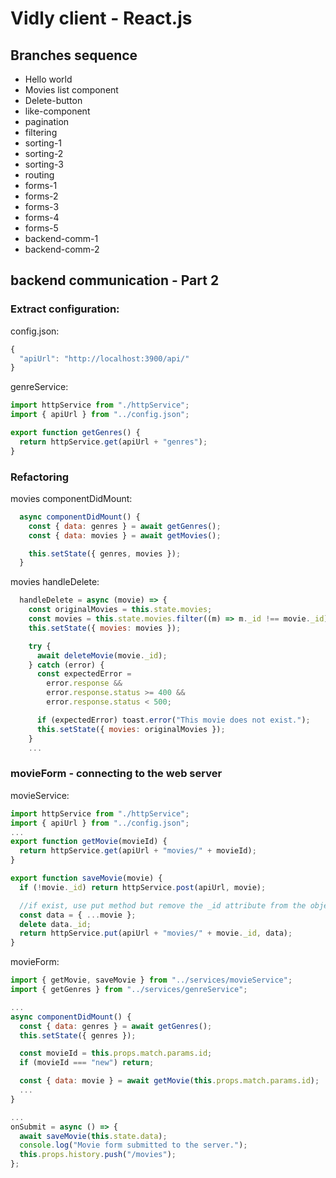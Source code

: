 # Vidly client - React.js

## Branches sequence
- Hello world
- Movies list component
- Delete-button
- like-component
- pagination
- filtering
- sorting-1
- sorting-2
- sorting-3
- routing
- forms-1
- forms-2
- forms-3
- forms-4
- forms-5
- backend-comm-1
- backend-comm-2

## backend communication - Part 2

### Extract configuration:

config.json:
```javascript
{
  "apiUrl": "http://localhost:3900/api/"
}
```

genreService:
```javascript
import httpService from "./httpService";
import { apiUrl } from "../config.json";

export function getGenres() {
  return httpService.get(apiUrl + "genres");
}
```

### Refactoring
movies componentDidMount:
```javascript
  async componentDidMount() {
    const { data: genres } = await getGenres();
    const { data: movies } = await getMovies();

    this.setState({ genres, movies });
  }
```

movies handleDelete:
```javascript
  handleDelete = async (movie) => {
    const originalMovies = this.state.movies;
    const movies = this.state.movies.filter((m) => m._id !== movie._id);
    this.setState({ movies: movies });

    try {
      await deleteMovie(movie._id);
    } catch (error) {
      const expectedError =
        error.response &&
        error.response.status >= 400 &&
        error.response.status < 500;

      if (expectedError) toast.error("This movie does not exist.");
      this.setState({ movies: originalMovies });
    }
    ...
```

### movieForm - connecting to the web server

movieService:
```javascript
import httpService from "./httpService";
import { apiUrl } from "../config.json";
...
export function getMovie(movieId) {
  return httpService.get(apiUrl + "movies/" + movieId);
}

export function saveMovie(movie) {
  if (!movie._id) return httpService.post(apiUrl, movie);

  //if exist, use put method but remove the _id attribute from the object.
  const data = { ...movie };
  delete data._id;
  return httpService.put(apiUrl + "movies/" + movie._id, data);
}
```

movieForm:
```javascript
import { getMovie, saveMovie } from "../services/movieService";
import { getGenres } from "../services/genreService";

...
async componentDidMount() {
  const { data: genres } = await getGenres();
  this.setState({ genres });

  const movieId = this.props.match.params.id;
  if (movieId === "new") return;

  const { data: movie } = await getMovie(this.props.match.params.id);
  ...
}

...
onSubmit = async () => {
  await saveMovie(this.state.data);
  console.log("Movie form submitted to the server.");
  this.props.history.push("/movies");
};
```

```javascript

```

```javascript

```

```javascript

```

```javascript

```